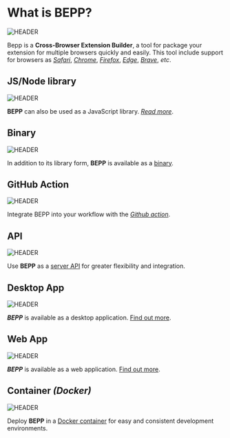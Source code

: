# What is BEPP?

![HEADER](/banner.png)

Bepp is a **Cross-Browser Extension Builder**, a tool for package your extension for multiple browsers quickly and easily.
This tool include support for browsers as [_Safari_](lib/build/safari.md), [_Chrome_](lib/build/chrome.md), [_Firefox_](lib/build/firefox.md), [_Edge_](lib/build/edge.md), [_Brave_](lib/build/brave.md), _etc_.

## JS/Node library

![HEADER](/banner/bepp-lib-banner.png)

**BEPP** can also be used as a JavaScript library. [*Read more*](./lib/index.md).

## Binary

![HEADER](/banner/bepp-cli-banner.png)

In addition to its library form, **BEPP** is available as a [binary](./lib/index.md).

## GitHub Action

![HEADER](/banner/bepp-githubaction-banner.png)

Integrate BEPP into your workflow with the [*Github action*](https://github.com/marketplace/actions/bepp-a-cross-browser-extension-builder).

## API

![HEADER](/banner/bepp-api-banner.png)

Use **BEPP** as a [server API](./api/index.md) for greater flexibility and integration.

## Desktop App

![HEADER](/banner/bepp-app-banner.png)

***BEPP*** is available as a desktop application. [Find out more](./app/index.md).

## Web App

![HEADER](/banner/bepp-web-banner.png)

***BEPP*** is available as a web application. [Find out more](./app/index.md).


## Container _(Docker)_

![HEADER](/banner/bepp-docker-banner.png)

Deploy **BEPP** in a [Docker container](./container/index.md) for easy and consistent development environments.
